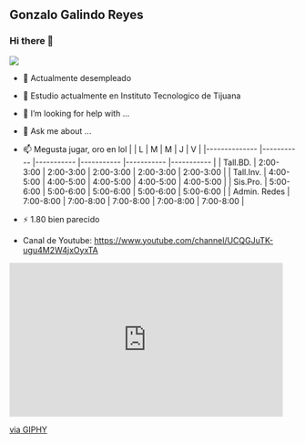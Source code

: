 ## Gonzalo Galindo Reyes
### Hi there 👋

![](https://www.google.com/a/cpanel/tectijuana.edu.mx/images/logo.gif)

- 🔭 Actualmente desempleado 
- 🌱 Estudio actualmente en Instituto Tecnologico de Tijuana 
- 🤔 I’m looking for help with ...
- 💬 Ask me about ...
- 📫 Megusta jugar, oro en lol 
|              	| L         	| M         	| M         	| J         	| V         	|
|--------------	|-----------	|-----------	|-----------	|-----------	|-----------	|
| Tall.BD.     	| 2:00-3:00 	| 2:00-3:00 	| 2:00-3:00 	| 2:00-3:00 	| 2:00-3:00 	|
| Tall.Inv.    	| 4:00-5:00 	| 4:00-5:00 	| 4:00-5:00 	| 4:00-5:00 	| 4:00-5:00 	|
| Sis.Pro.     	| 5:00-6:00 	| 5:00-6:00 	| 5:00-6:00 	| 5:00-6:00 	| 5:00-6:00 	|
| Admin. Redes 	| 7:00-8:00 	| 7:00-8:00 	| 7:00-8:00 	| 7:00-8:00 	| 7:00-8:00 	|


- ⚡ 1.80 bien parecido
- Canal de Youtube:
https://www.youtube.com/channel/UCQGJuTK-ugu4M2W4jxOyxTA



<iframe src="https://giphy.com/embed/NdPuK7lYabsaG6JhBI" width="480" height="270" frameBorder="0" class="giphy-embed" allowFullScreen></iframe><p><a href="https://giphy.com/gifs/tvgrypl-working-hacker-praca-NdPuK7lYabsaG6JhBI">via GIPHY</a></p>
